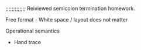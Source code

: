 ;;;;;;;;;;;;;
Reiviewed semicolon termination homework.

Free format - White space / layout does not matter


Operational semantics
* Hand trace
